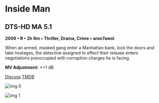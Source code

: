 # Inside Man

## DTS-HD MA 5.1

**2006 • R • 2h 9m • Thriller, Drama, Crime • aron7awol**

When an armed, masked gang enter a Manhattan bank, lock the doors and take hostages, the detective assigned to effect their release enters negotiations preoccupied with corruption charges he is facing.

**MV Adjustment:** ++1 dB

[Discuss](https://www.avsforum.com/threads/bass-eq-for-filtered-movies.2995212/post-58154412)  [TMDB](388)

![img 0](https://i.imgur.com/sW73OUl.jpg)

![img 1](https://i.imgur.com/ZAndulz.jpg)

